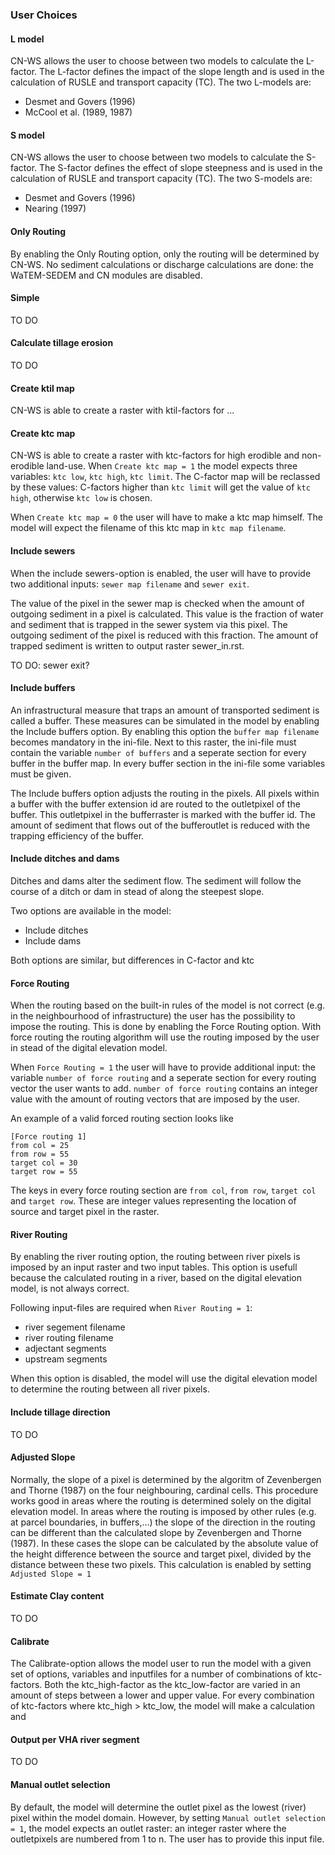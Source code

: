 ### User Choices

#### L model

CN-WS allows the user to choose between two models to calculate the L-factor. The L-factor defines the impact of the slope length and is used
in the calculation of RUSLE and transport capacity (TC). The two L-models are:
- Desmet and Govers (1996)
- McCool et al. (1989, 1987) 

#### S model

CN-WS allows the user to choose between two models to calculate the S-factor. The S-factor defines the effect of slope steepness and is used
in the calculation of RUSLE and transport capacity (TC). The two S-models are:
- Desmet and Govers (1996)
- Nearing (1997)

#### Only Routing

By enabling the Only Routing option, only the routing will be determined by CN-WS. No sediment calculations or discharge calculations are done:
the WaTEM-SEDEM and CN modules are disabled.

#### Simple

TO DO

#### Calculate tillage erosion

TO DO

#### Create ktil map

CN-WS is able to create a raster with ktil-factors for ... 

#### Create ktc map

CN-WS is able to create a raster with ktc-factors for high erodible and non-erodible land-use. When `Create ktc map = 1` the model expects three variables:
`ktc low`, `ktc high`, `ktc limit`. The C-factor map will be reclassed by these values: C-factors higher than `ktc limit` will get the value of `ktc high`, 
otherwise `ktc low` is chosen. 

When `Create ktc map = 0` the user will have to make a ktc map himself. The model will expect the filename of this ktc map in `ktc map filename`.

#### Include sewers

When the include sewers-option is enabled, the user will have to provide two additional inputs: `sewer map filename` and `sewer exit`. 

The value of the pixel in the sewer map is checked when the amount of outgoing sediment in a pixel is calculated. This value is the fraction of water
and sediment that is trapped in the sewer system via this pixel. The outgoing sediment of the pixel is reduced with this fraction. The amount of trapped sediment is 
written to output raster sewer_in.rst. 

TO DO: sewer exit? 

#### Include buffers

An infrastructural measure that traps an amount of transported sediment is called a buffer. These measures can be simulated in the model by enabling
the Include buffers option. By enabling this option the `buffer map filename` becomes mandatory in the ini-file. Next to this raster, the ini-file must contain the 
variable `number of buffers` and a seperate section for every buffer in the buffer map. In every buffer section in the ini-file some variables must be given.

The Include buffers option adjusts the routing in the pixels. All pixels within a buffer with the buffer extension id are routed to the outletpixel of the buffer. This outletpixel
in the bufferraster is marked with the buffer id. The amount of sediment that flows out of the bufferoutlet is reduced with the trapping efficiency of the buffer. 

#### Include ditches and dams

Ditches and dams alter the sediment flow. The sediment will follow the course of a ditch or dam in stead of along the steepest slope. 

Two options are available in the model:
- Include ditches
- Include dams

Both options are similar, but differences in C-factor and ktc

#### Force Routing

When the routing based on the built-in rules of the model is not correct (e.g. in the neighbourhood of infrastructure) the user has the possibility to impose the routing.
This is done by enabling the Force Routing option. With force routing the routing algorithm will use the routing imposed by the user in stead of the digital elevation model.

When `Force Routing = 1` the user will have to provide additional input: the variable `number of force routing` and a seperate
section for every routing vector the user wants to add. `number of force routing` contains an integer value with the amount of routing vectors that are imposed by the user. 

An example of a valid forced routing section looks like

```
[Force routing 1]
from col = 25
from row = 55
target col = 30
target row = 55
```

The keys in every force routing section are `from col`, `from row`, `target col` and `target row`. These are integer values representing the location of source and target pixel
in the raster. 

#### River Routing

By enabling the river routing option, the routing between river pixels is imposed by an input raster and two input tables. 
This option is usefull because the calculated routing in a river, based on the digital elevation model, is not always correct.  

Following input-files are required when `River Routing = 1`:
- river segement filename
- river routing filename
- adjectant segments
- upstream segments

When this option is disabled, the model will use the digital elevation model to determine the routing between all river pixels.

#### Include tillage direction

TO DO

#### Adjusted Slope

Normally, the slope of a pixel is determined by the algoritm of Zevenbergen and Thorne (1987) on the four neighbouring, cardinal cells. 
This procedure works good in areas where the routing is determined solely on the digital elevation model. In areas where the routing is imposed by 
other rules (e.g. at parcel boundaries, in buffers,...) the slope of the direction in the routing can be different than the calculated slope by 
Zevenbergen and Thorne (1987). In these cases the slope can be calculated by the absolute value of the height difference between the source 
and target pixel, divided by the distance between these two pixels. This calculation is enabled by setting `Adjusted Slope = 1`

#### Estimate Clay content

TO DO

#### Calibrate

The Calibrate-option allows the model user to run the model with a given set of options, variables and inputfiles for a number of combinations of ktc-factors. 
Both the ktc_high-factor as the ktc_low-factor are varied in an amount of steps between a lower and upper value. For every combination of ktc-factors where 
ktc_high > ktc_low, the model will make a calculation and 

#### Output per VHA river segment

TO DO

#### Manual outlet selection

By default, the model will determine the outlet pixel as the lowest (river) pixel within the model domain. However, by setting `Manual outlet selection = 1`,
the model expects an outlet raster: an integer raster where the outletpixels are numbered from 1 to n. The user has to provide this input file.







